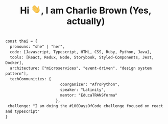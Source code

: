 <h1 align="center">Hi <img src="https://raw.githubusercontent.com/ABSphreak/ABSphreak/master/gifs/Hi.gif" width="30px">, I am Charlie Brown (Yes, actually) </h1>

<code>
const thai = {
  pronouns: "she" | "her",
  code: [Javascript, Typescript, HTML, CSS, Ruby, Python, Java],
  tools: [React, Redux, Node, Storybook, Styled-Components, Jest, Docker],
  architecture: ["microservices", "event-driven", "design system pattern"],
  techCommunities: {
                        coorganizer: "AfroPython",
                        speaker: "Latinity",
                        mentor: "EducaTRANSforma"
                      },
 challenge: "I am doing the #100DaysOfCode challenge focused on react and typescript"
}
</code>

